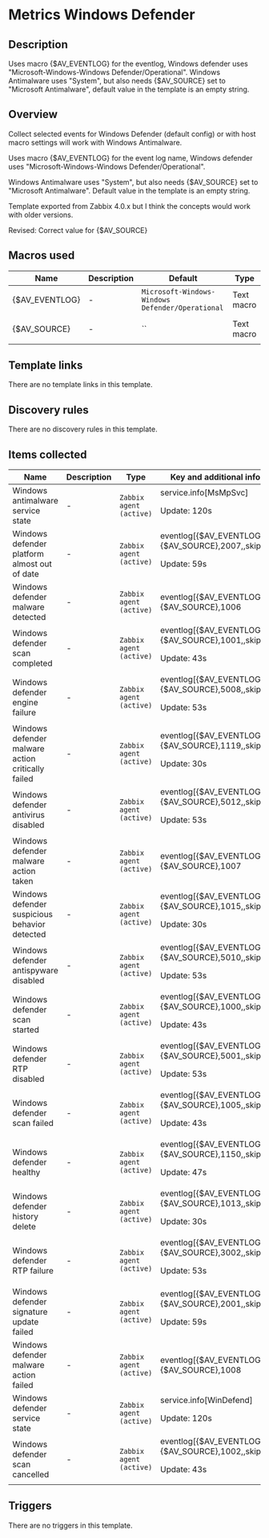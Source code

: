 # Metrics Windows Defender

## Description

Uses macro {$AV_EVENTLOG} for the eventlog, Windows defender uses "Microsoft-Windows-Windows Defender/Operational". Windows Antimalware uses "System", but also needs {$AV_SOURCE} set to "Microsoft Antimalware", default value in the template is an empty string.

## Overview

Collect selected events for Windows Defender (default config) or with host macro settings will work with Windows Antimalware. 


Uses macro {$AV\_EVENTLOG} for the event log name, Windows defender uses "Microsoft-Windows-Windows Defender/Operational". 


Windows Antimalware uses "System", but also needs {$AV\_SOURCE} set to "Microsoft Antimalware". Default value in the template is an empty string.


Template exported from Zabbix 4.0.x but I think the concepts would work with older versions. 


Revised: Correct value for {$AV\_SOURCE}



## Macros used

|Name|Description|Default|Type|
|----|-----------|-------|----|
|{$AV_EVENTLOG}|<p>-</p>|`Microsoft-Windows-Windows Defender/Operational`|Text macro|
|{$AV_SOURCE}|<p>-</p>|``|Text macro|
## Template links

There are no template links in this template.

## Discovery rules

There are no discovery rules in this template.

## Items collected

|Name|Description|Type|Key and additional info|
|----|-----------|----|----|
|Windows antimalware service state|<p>-</p>|`Zabbix agent (active)`|service.info[MsMpSvc]<p>Update: 120s</p>|
|Windows defender platform almost out of date|<p>-</p>|`Zabbix agent (active)`|eventlog[{$AV_EVENTLOG},,,{$AV_SOURCE},2007,,skip]<p>Update: 59s</p>|
|Windows defender malware detected|<p>-</p>|`Zabbix agent (active)`|eventlog[{$AV_EVENTLOG},,,{$AV_SOURCE},1006|1116,,skip]<p>Update: 37s</p>|
|Windows defender scan completed|<p>-</p>|`Zabbix agent (active)`|eventlog[{$AV_EVENTLOG},,,{$AV_SOURCE},1001,,skip]<p>Update: 43s</p>|
|Windows defender engine failure|<p>-</p>|`Zabbix agent (active)`|eventlog[{$AV_EVENTLOG},,,{$AV_SOURCE},5008,,skip]<p>Update: 53s</p>|
|Windows defender malware action critically failed|<p>-</p>|`Zabbix agent (active)`|eventlog[{$AV_EVENTLOG},,,{$AV_SOURCE},1119,,skip]<p>Update: 30s</p>|
|Windows defender antivirus disabled|<p>-</p>|`Zabbix agent (active)`|eventlog[{$AV_EVENTLOG},,,{$AV_SOURCE},5012,,skip]<p>Update: 53s</p>|
|Windows defender malware action taken|<p>-</p>|`Zabbix agent (active)`|eventlog[{$AV_EVENTLOG},,,{$AV_SOURCE},1007|1117,,skip]<p>Update: 41s</p>|
|Windows defender suspicious behavior detected|<p>-</p>|`Zabbix agent (active)`|eventlog[{$AV_EVENTLOG},,,{$AV_SOURCE},1015,,skip]<p>Update: 30s</p>|
|Windows defender antispyware disabled|<p>-</p>|`Zabbix agent (active)`|eventlog[{$AV_EVENTLOG},,,{$AV_SOURCE},5010,,skip]<p>Update: 53s</p>|
|Windows defender scan started|<p>-</p>|`Zabbix agent (active)`|eventlog[{$AV_EVENTLOG},,,{$AV_SOURCE},1000,,skip]<p>Update: 43s</p>|
|Windows defender RTP disabled|<p>-</p>|`Zabbix agent (active)`|eventlog[{$AV_EVENTLOG},,,{$AV_SOURCE},5001,,skip]<p>Update: 53s</p>|
|Windows defender scan failed|<p>-</p>|`Zabbix agent (active)`|eventlog[{$AV_EVENTLOG},,,{$AV_SOURCE},1005,,skip]<p>Update: 43s</p>|
|Windows defender healthy|<p>-</p>|`Zabbix agent (active)`|eventlog[{$AV_EVENTLOG},,,{$AV_SOURCE},1150,,skip]<p>Update: 47s</p>|
|Windows defender history delete|<p>-</p>|`Zabbix agent (active)`|eventlog[{$AV_EVENTLOG},,,{$AV_SOURCE},1013,,skip]<p>Update: 30s</p>|
|Windows defender RTP failure|<p>-</p>|`Zabbix agent (active)`|eventlog[{$AV_EVENTLOG},,,{$AV_SOURCE},3002,,skip]<p>Update: 53s</p>|
|Windows defender signature update failed|<p>-</p>|`Zabbix agent (active)`|eventlog[{$AV_EVENTLOG},,,{$AV_SOURCE},2001,,skip]<p>Update: 59s</p>|
|Windows defender malware action failed|<p>-</p>|`Zabbix agent (active)`|eventlog[{$AV_EVENTLOG},,,{$AV_SOURCE},1008|1118,,skip]<p>Update: 30s</p>|
|Windows defender service state|<p>-</p>|`Zabbix agent (active)`|service.info[WinDefend]<p>Update: 120s</p>|
|Windows defender scan cancelled|<p>-</p>|`Zabbix agent (active)`|eventlog[{$AV_EVENTLOG},,,{$AV_SOURCE},1002,,skip]<p>Update: 43s</p>|
## Triggers

There are no triggers in this template.

